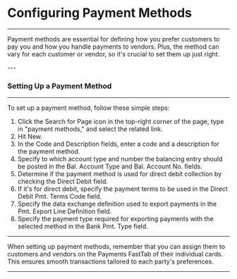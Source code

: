 # Configuring Payment Methods
---

<div class="customized-intro-container" id="introduction">
    <p>Payment methods are essential for defining how you prefer customers to pay you and how you handle payments to vendors. Plus, the method can vary for each customer or vendor, so it's crucial to set them up just right.</p>
</div>
---

### Setting Up a Payment Method
---

To set up a payment method, follow these simple steps:

1. Click the Search for Page icon in the top-right corner of the page, type in "payment methods," and select the related link.
2. Hit New.
3. In the Code and Description fields, enter a code and a description for the payment method.
4. Specify to which account type and number the balancing entry should be posted in the Bal. Account Type and Bal. Account No. fields.
5. Determine if the payment method is used for direct debit collection by checking the Direct Debit field.
6. If it's for direct debit, specify the payment terms to be used in the Direct Debit Pmt. Terms Code field.
7. Specify the data exchange definition used to export payments in the Pmt. Export Line Definition field.
8. Specify the payment type required for exporting payments with the selected method in the Bank Pmt. Type field.


---

When setting up payment methods, remember that you can assign them to customers and vendors on the Payments FastTab of their individual cards. This ensures smooth transactions tailored to each party's preferences.

---
